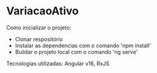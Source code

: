 # VariacaoAtivo

Como inicializar o projeto: 
  - Clonar respositório
  - Instalar as dependencias com o comando 'npm install'
  - Buildar o projeto local com o comando 'ng serve'


Tecnologias utilizadas: Angular v16, RxJS


